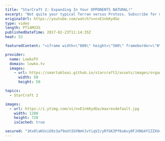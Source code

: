 ```yaml
---
title: "StarCraft 2: Expanding In Your OPPONENTS NATURAL!"
excerpt: "Not quite your typical Terran versus Protoss. Subscribe for more videos: http://lowko.tv/youtube Probe rush: https://goo.gl/3cd5nZ  In this Diamond League match of StarCraft 2, the Protoss player decides to take matters in his own hands and goes for an incredibly aggressive Cannon Rush in the early game."
originalUrl: https://youtube.com/watch?v=nvE1nkKydGo
type: video
length: PT14M33S
publishedDateTime: 2017-02-23T11:14:35Z
heat: 52

featuredContent: "<iframe width=\"800\" height=\"500\" frameborder=\"0\" src=\"https://www.youtube.com/embed/nvE1nkKydGo\" allow=\"accelerometer; autoplay; encrypted-media; gyroscope; picture-in-picture\" allowfullscreen></iframe>"

provider:
  name: LowkoTV
  domain: lowko.tv
  images:
    - url: https://smartableai.github.io/starcraft2/assets/images/organizations/lowko.tv-50x50.jpg
      width: 50
      height: 50

topics:
  - StarCraft 2

images:
  - url: https://i.ytimg.com/vi/nvE1nkKydGo/maxresdefault.jpg
    width: 1280
    height: 720
    isCached: true

secured: "1Kx8laKUsiG9z3af9oUtIGYNmVJvYiqV2/yRfGK3Pf6oAvy0FJXNG4YIZZXUc4x17hoR8iBkPnaYBXxanhQYNJ3f0vanrCN2+X5fW/DlGRgZiGDKRFnsF1Ms/JwHgJK31F7W7LDm/qG+vSeG16PNF9cXRZ41o7RakJ9Y2snKE2Hr5ShxQCgpG+yQOnyaPe7OVtmuuaE55kLjneOnNv7veqQjm77OusuorV2paZOmdG3zET/WJGTMbNYv82s3fbIzjOYWjdDzpnLp2lBX2GfZrvH+RBeMd0qjGtgDHNniaO6XrPHOqv4QKd4LpXz2Nz2qJ4k/C+nDG4m/DVW1rFehBfTDeknse0zYNqpI4L9wjeewZV32HPj9cLBTE3Jr6o+6H3pOrgLQkZlAgmVHpDRTQRXVQovsHuFttI9N1vgPJts8eiBpnDOGNCVQ0q6kGdax;C0OCaHHPVFs/LMj1q435PQ=="
---
```


